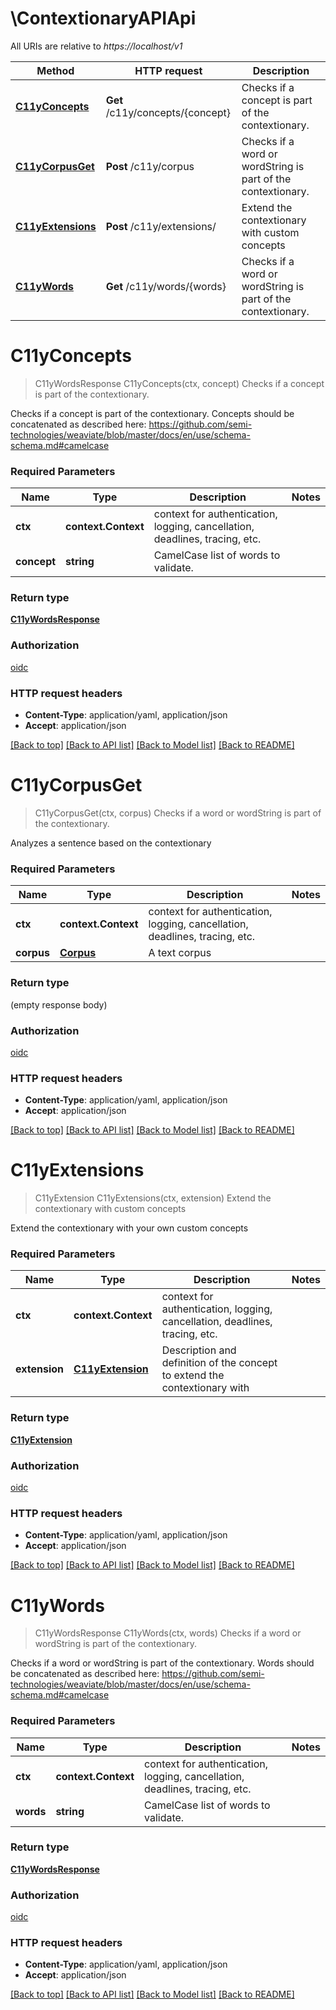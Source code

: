 # \ContextionaryAPIApi

All URIs are relative to *https://localhost/v1*

Method | HTTP request | Description
------------- | ------------- | -------------
[**C11yConcepts**](ContextionaryAPIApi.md#C11yConcepts) | **Get** /c11y/concepts/{concept} | Checks if a concept is part of the contextionary.
[**C11yCorpusGet**](ContextionaryAPIApi.md#C11yCorpusGet) | **Post** /c11y/corpus | Checks if a word or wordString is part of the contextionary.
[**C11yExtensions**](ContextionaryAPIApi.md#C11yExtensions) | **Post** /c11y/extensions/ | Extend the contextionary with custom concepts
[**C11yWords**](ContextionaryAPIApi.md#C11yWords) | **Get** /c11y/words/{words} | Checks if a word or wordString is part of the contextionary.


# **C11yConcepts**
> C11yWordsResponse C11yConcepts(ctx, concept)
Checks if a concept is part of the contextionary.

Checks if a concept is part of the contextionary. Concepts should be concatenated as described here: https://github.com/semi-technologies/weaviate/blob/master/docs/en/use/schema-schema.md#camelcase

### Required Parameters

Name | Type | Description  | Notes
------------- | ------------- | ------------- | -------------
 **ctx** | **context.Context** | context for authentication, logging, cancellation, deadlines, tracing, etc.
  **concept** | **string**| CamelCase list of words to validate. | 

### Return type

[**C11yWordsResponse**](C11yWordsResponse.md)

### Authorization

[oidc](../README.md#oidc)

### HTTP request headers

 - **Content-Type**: application/yaml, application/json
 - **Accept**: application/json

[[Back to top]](#) [[Back to API list]](../README.md#documentation-for-api-endpoints) [[Back to Model list]](../README.md#documentation-for-models) [[Back to README]](../README.md)

# **C11yCorpusGet**
> C11yCorpusGet(ctx, corpus)
Checks if a word or wordString is part of the contextionary.

Analyzes a sentence based on the contextionary

### Required Parameters

Name | Type | Description  | Notes
------------- | ------------- | ------------- | -------------
 **ctx** | **context.Context** | context for authentication, logging, cancellation, deadlines, tracing, etc.
  **corpus** | [**Corpus**](Corpus.md)| A text corpus | 

### Return type

 (empty response body)

### Authorization

[oidc](../README.md#oidc)

### HTTP request headers

 - **Content-Type**: application/yaml, application/json
 - **Accept**: application/json

[[Back to top]](#) [[Back to API list]](../README.md#documentation-for-api-endpoints) [[Back to Model list]](../README.md#documentation-for-models) [[Back to README]](../README.md)

# **C11yExtensions**
> C11yExtension C11yExtensions(ctx, extension)
Extend the contextionary with custom concepts

Extend the contextionary with your own custom concepts

### Required Parameters

Name | Type | Description  | Notes
------------- | ------------- | ------------- | -------------
 **ctx** | **context.Context** | context for authentication, logging, cancellation, deadlines, tracing, etc.
  **extension** | [**C11yExtension**](C11yExtension.md)| Description and definition of the concept to extend the contextionary with | 

### Return type

[**C11yExtension**](C11yExtension.md)

### Authorization

[oidc](../README.md#oidc)

### HTTP request headers

 - **Content-Type**: application/yaml, application/json
 - **Accept**: application/json

[[Back to top]](#) [[Back to API list]](../README.md#documentation-for-api-endpoints) [[Back to Model list]](../README.md#documentation-for-models) [[Back to README]](../README.md)

# **C11yWords**
> C11yWordsResponse C11yWords(ctx, words)
Checks if a word or wordString is part of the contextionary.

Checks if a word or wordString is part of the contextionary. Words should be concatenated as described here: https://github.com/semi-technologies/weaviate/blob/master/docs/en/use/schema-schema.md#camelcase

### Required Parameters

Name | Type | Description  | Notes
------------- | ------------- | ------------- | -------------
 **ctx** | **context.Context** | context for authentication, logging, cancellation, deadlines, tracing, etc.
  **words** | **string**| CamelCase list of words to validate. | 

### Return type

[**C11yWordsResponse**](C11yWordsResponse.md)

### Authorization

[oidc](../README.md#oidc)

### HTTP request headers

 - **Content-Type**: application/yaml, application/json
 - **Accept**: application/json

[[Back to top]](#) [[Back to API list]](../README.md#documentation-for-api-endpoints) [[Back to Model list]](../README.md#documentation-for-models) [[Back to README]](../README.md)

